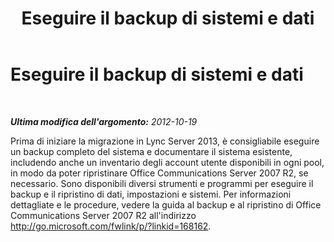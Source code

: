 ﻿---
title: Eseguire il backup di sistemi e dati
TOCTitle: Eseguire il backup di sistemi e dati
ms:assetid: b0bbab1e-0361-4bc4-9998-21d182be7b46
ms:mtpsurl: https://technet.microsoft.com/it-it/library/JJ205174(v=OCS.15)
ms:contentKeyID: 49301683
ms.date: 08/24/2015
mtps_version: v=OCS.15
ms.translationtype: HT
---

# Eseguire il backup di sistemi e dati

 

_**Ultima modifica dell'argomento:** 2012-10-19_

Prima di iniziare la migrazione in Lync Server 2013, è consigliabile eseguire un backup completo del sistema e documentare il sistema esistente, includendo anche un inventario degli account utente disponibili in ogni pool, in modo da poter ripristinare Office Communications Server 2007 R2, se necessario. Sono disponibili diversi strumenti e programmi per eseguire il backup e il ripristino di dati, impostazioni e sistemi. Per informazioni dettagliate e le procedure, vedere la guida al backup e al ripristino di Office Communications Server 2007 R2 all'indirizzo <http://go.microsoft.com/fwlink/p/?linkid=168162>.

